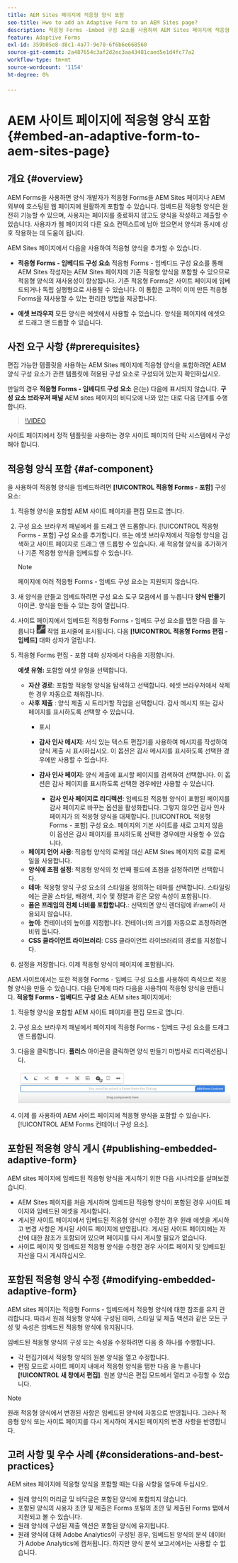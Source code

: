 ```yaml
---
title: AEM Sites 페이지에 적응형 양식 포함
seo-title: Hwo to add an Adaptive Form to an AEM Sites page?
description: 적응형 Forms -Embed 구성 요소를 사용하여 AEM Sites 페이지에 적응형 Forms을 추가하거나 임베드하여 AEM Sites 페이지를 종료하지 않고 양식을 작성하고 제출할 수 있습니다.
feature: Adaptive Forms
exl-id: 359b05e8-d8c1-4a77-9e70-6f6b6e668560
source-git-commit: 2a487654c3af2d2ec3aa43481caed5e1d4fc77a2
workflow-type: tm+mt
source-wordcount: '1154'
ht-degree: 0%

---
```


# AEM 사이트 페이지에 적응형 양식 포함 {#embed-an-adaptive-form-to-aem-sites-page}

## 개요 {#overview}

AEM Forms을 사용하면 양식 개발자가 적응형 Forms을 AEM Sites 페이지나 AEM 외부에 호스팅된 웹 페이지에 원활하게 포함할 수 있습니다. 임베드된 적응형 양식은 완전히 기능할 수 있으며, 사용자는 페이지를 종료하지 않고도 양식을 작성하고 제출할 수 있습니다. 사용자가 웹 페이지의 다른 요소 컨텍스트에 남아 있으면서 양식과 동시에 상호 작용하는 데 도움이 됩니다.



<!-- For information about embedding an Adaptive Form in an external web page, see [Embed Adaptive Form in external web page](/help/forms/using/embed-adaptive-form-external-web-page.md). -->

AEM Sites 페이지에서 다음을 사용하여 적응형 양식을 추가할 수 있습니다.

* **적응형 Forms - 임베디드 구성 요소**
적응형 Forms - 임베디드 구성 요소를 통해 AEM Sites 작성자는 AEM Sites 페이지에 기존 적응형 양식을 포함할 수 있으므로 적응형 양식의 재사용성이 향상됩니다. 기존 적응형 Forms은 사이트 페이지에 임베드되거나 독립 실행형으로 사용될 수 있습니다. 이 통합은 고객이 이미 만든 적응형 Forms을 재사용할 수 있는 편리한 방법을 제공합니다.

* **에셋 브라우저**
모든 양식은 에셋에서 사용할 수 있습니다. 양식을 페이지에 에셋으로 드래그 앤 드롭할 수 있습니다.

## 사전 요구 사항 {#prerequisites}

편집 가능한 템플릿을 사용하는 AEM Sites 페이지에 적응형 양식을 포함하려면 AEM 양식 구성 요소가 관련 템플릿에 허용된 구성 요소로 구성되어 있는지 확인하십시오.

만일의 경우 **적응형 Forms - 임베디드 구성 요소** 은(는) 다음에 표시되지 않습니다. **구성 요소 브라우저 패널** AEM sites 페이지의 비디오에 나와 있는 대로 다음 단계를 수행합니다.

>[!VIDEO](https://video.tv.adobe.com/v/3410544)

사이트 페이지에서 정적 템플릿을 사용하는 경우 사이트 페이지의 단락 시스템에서 구성해야 합니다.

## 적응형 양식 포함 {#af-component}

을 사용하여 적응형 양식을 임베드하려면 **[!UICONTROL 적응형 Forms - 포함]** 구성 요소:

1. 적응형 양식을 포함할 AEM 사이트 페이지를 편집 모드로 엽니다.
1. 구성 요소 브라우저 패널에서 를 드래그 앤 드롭합니다. [!UICONTROL 적응형 Forms - 포함] 구성 요소를 추가합니다. 또는 에셋 브라우저에서 적응형 양식을 검색하고 사이트 페이지로 드래그 앤 드롭할 수 있습니다. 새 적응형 양식을 추가하거나 기존 적응형 양식을 임베드할 수 있습니다.

   >[!NOTE]
   >
   >페이지에 여러 적응형 Forms - 임베드 구성 요소는 지원되지 않습니다.

1. 새 양식을 만들고 임베드하려면 구성 요소 도구 모음에서 를 누릅니다 **양식 만들기** 아이콘. 양식을 만들 수 있는 창이 열립니다.

1. 사이트 페이지에서 임베드된 적응형 Forms - 임베드 구성 요소를 탭한 다음 를 누릅니다 ![settings_icon](assets/settings_icon.png) 작업 표시줄에 표시됩니다. 다음 **[!UICONTROL 적응형 Forms 편집 - 임베드]** 대화 상자가 열립니다.
1. 적응형 Forms 편집 - 포함 대화 상자에서 다음을 지정합니다.

   **에셋 유형:** 포함할 에셋 유형을 선택합니다.
   * **자산 경로**: 포함할 적응형 양식을 탐색하고 선택합니다. 에셋 브라우저에서 삭제한 경우 자동으로 채워집니다.
   * **사후 제출** : 양식 제출 시 트리거할 작업을 선택합니다. 감사 메시지 또는 감사 페이지를 표시하도록 선택할 수 있습니다.
      * 표시

      * **감사 인사 메시지**: 서식 있는 텍스트 편집기를 사용하여 메시지를 작성하여 양식 제출 시 표시하십시오. 이 옵션은 감사 메시지를 표시하도록 선택한 경우에만 사용할 수 있습니다.
      * **감사 인사 페이지**: 양식 제출에 표시할 페이지를 검색하여 선택합니다. 이 옵션은 감사 페이지를 표시하도록 선택한 경우에만 사용할 수 있습니다.
         * **감사 인사 페이지로 리디렉션**: 임베드된 적응형 양식이 포함된 페이지를 감사 페이지로 바꾸는 옵션을 활성화합니다. 그렇지 않으면 감사 인사 페이지가 의 적응형 양식을 대체합니다. [!UICONTROL 적응형 Forms - 포함] 구성 요소. 페이지의 기본 사이트를 새로 고치지 않음 이 옵션은 감사 페이지를 표시하도록 선택한 경우에만 사용할 수 있습니다.
   * **페이지 언어 사용**: 적응형 양식의 로케일 대신 AEM Sites 페이지의 로컬 로케일을 사용합니다.
   * **양식에 초점 설정**: 적응형 양식의 첫 번째 필드에 초점을 설정하려면 선택합니다.
   * **테마**: 적응형 양식 구성 요소의 스타일을 정의하는 테마를 선택합니다. 스타일링에는 글꼴 스타일, 배경색, 치수 및 정렬과 같은 모양 속성이 포함됩니다.
   * **폼은 프레임의 전체 너비를 포함합니다.**: 선택되면 양식 렌더링에 iframe이 사용되지 않습니다.
   * **높이**: 컨테이너의 높이를 지정합니다. 컨테이너의 크기를 자동으로 조정하려면 비워 둡니다.
   * **CSS 클라이언트 라이브러리**: CSS 클라이언트 라이브러리의 경로를 지정합니다.

1. 설정을 저장합니다. 이제 적응형 양식이 페이지에 포함됩니다.

AEM 사이트에서는 또한 적응형 Forms - 임베드 구성 요소를 사용하여 즉석으로 적응형 양식을 만들 수 있습니다. 다음 단계에 따라 다음을 사용하여 적응형 양식을 만듭니다. **적응형 Forms - 임베디드 구성 요소** AEM sites 페이지에서:
1. 적응형 양식을 포함할 AEM 사이트 페이지를 편집 모드로 엽니다.
1. 구성 요소 브라우저 패널에서 페이지에 적응형 Forms - 임베드 구성 요소를 드래그 앤 드롭합니다.
1. 다음을 클릭합니다. **플러스** 아이콘을 클릭하면 양식 만들기 마법사로 리디렉션됩니다.

   ![적응형 Forms - 임베디드 구성 요소](/help/forms/assets/aemformcontainer.png)

1. 이제 를 사용하여 AEM 사이트 페이지에 적응형 양식을 포함할 수 있습니다. [!UICONTROL AEM Forms 컨테이너 구성 요소].

## 포함된 적응형 양식 게시 {#publishing-embedded-adaptive-form}

AEM sites 페이지에 임베드된 적응형 양식을 게시하기 위한 다음 시나리오를 살펴보겠습니다.

* AEM Sites 페이지를 처음 게시하며 임베드된 적응형 양식이 포함된 경우 사이트 페이지와 임베드된 에셋을 게시합니다.
* 게시된 사이트 페이지에서 임베드된 적응형 양식만 수정한 경우 원래 에셋을 게시하고 변경 사항은 게시된 사이트 페이지에 반영됩니다. 게시된 사이트 페이지에는 자산에 대한 참조가 포함되어 있으며 페이지를 다시 게시할 필요가 없습니다.
* 사이트 페이지 및 임베드된 적응형 양식을 수정한 경우 사이트 페이지 및 임베드된 자산을 다시 게시하십시오.

## 포함된 적응형 양식 수정  {#modifying-embedded-adaptive-form}

AEM sites 페이지는 적응형 Forms - 임베드에서 적응형 양식에 대한 참조를 유지 관리합니다. 따라서 원래 적응형 양식에 구성된 테마, 스타일 및 제출 액션과 같은 모든 구성 및 속성은 임베드된 적응형 양식에 유지됩니다.

임베드된 적응형 양식의 구성 또는 속성을 수정하려면 다음 중 하나를 수행합니다.

* 각 편집기에서 적응형 양식의 원본 양식을 열고 수정합니다.
* 편집 모드로 사이트 페이지 내에서 적응형 양식을 탭한 다음 을 누릅니다 **[!UICONTROL 새 창에서 편집]**. 원본 양식은 편집 모드에서 열리고 수정할 수 있습니다.

>[!NOTE]
>
>원래 적응형 양식에서 변경된 사항은 임베드된 양식에 자동으로 반영됩니다. 그러나 적응형 양식 또는 사이트 페이지를 다시 게시하여 게시된 페이지의 변경 사항을 반영합니다.

## 고려 사항 및 우수 사례 {#considerations-and-best-practices}

AEM sites 페이지에 적응형 양식을 포함할 때는 다음 사항을 염두에 두십시오.

* 원래 양식의 머리글 및 바닥글은 포함된 양식에 포함되지 않습니다.
* 포함된 양식의 사용자 초안 및 제출은 Forms 포털의 초안 및 제출된 Forms 탭에서 지원되고 볼 수 있습니다.
* 원래 양식에 구성된 제출 액션은 포함된 양식에 유지됩니다.
* 원래 양식에 대해 Adobe Analytics이 구성된 경우, 임베드된 양식의 분석 데이터가 Adobe Analytics에 캡처됩니다. 하지만 양식 분석 보고서에서는 사용할 수 없습니다.
